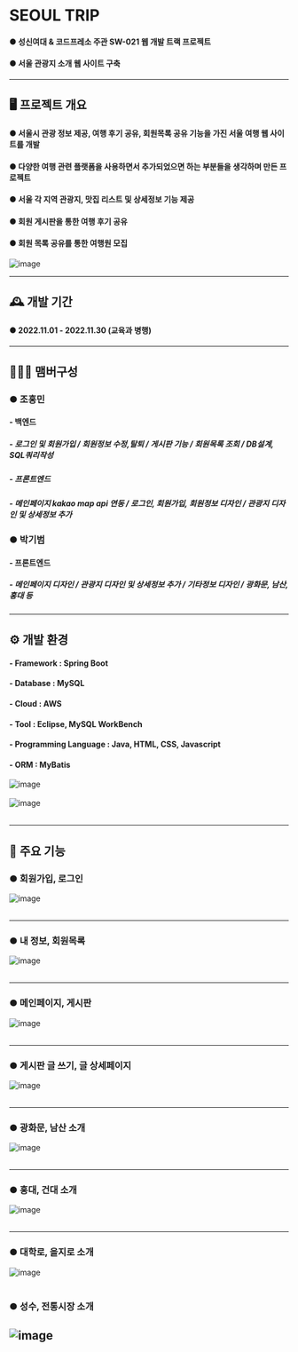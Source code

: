 # SEOUL TRIP
#### ● 성신여대 & 코드프레소 주관 SW-021 웹 개발 트랙 프로젝트<br>
#### ● 서울 관광지 소개 웹 사이트 구축   

---
## 🖥️ 프로젝트 개요
#### ● 서울시 관광 정보 제공, 여행 후기 공유, 회원목록 공유 기능을 가진 서울 여행 웹 사이트를 개발<br>
#### ● 다양한 여행 관련 플랫폼을 사용하면서 추가되었으면 하는 부분들을 생각하며 만든 프로젝트<br>
#### ● 서울 각 지역 관광지, 맛집 리스트 및 상세정보 기능 제공<br>
#### ● 회원 게시판을 통한 여행 후기 공유<br>
#### ● 회원 목록 공유를 통한 여행원 모집<br>
![image](https://github.com/devopingz/seoul-trip/assets/56243414/0ab2427f-2eab-4fb6-b4a7-f4e79cb0b6df)
<br>

---
## 🕰️ 개발 기간
#### ● 2022.11.01 - 2022.11.30 (교육과 병행)

---
## 🧑‍🤝‍🧑 맴버구성
### ● 조홍민
####   - 백엔드
#####    - 로그인 및 회원가입 / 회원정보 수정,탈퇴 / 게시판 기능 / 회원목록 조회 / DB설계, SQL쿼리작성 
#####   - 프론트엔드
#####    - 메인페이지 kakao map api 연동 / 로그인, 회원가입, 회원정보 디자인 / 관광지 디자인 및 상세정보 추가  
### ● 박기범
####   - 프론트엔드
#####    - 메인페이지 디자인 / 관광지 디자인 및 상세정보 추가 / 기타정보 디자인 / 광화문, 남산, 홍대 등
---

## ⚙️ 개발 환경
#### - **Framework** : Spring Boot
#### - **Database** : MySQL
#### - **Cloud** : AWS
#### - **Tool** : Eclipse, MySQL WorkBench
#### - **Programming Language** : Java, HTML, CSS, Javascript
#### - **ORM** : MyBatis
![image](https://user-images.githubusercontent.com/56243414/204865800-bc4413bb-9ac4-45db-970d-a41ff93183c6.png)
</br></br>
![image](https://user-images.githubusercontent.com/56243414/205893486-ed9d5201-d3c4-43b9-b188-476620d7c5c3.png)
</br></br>

---
## 📌 주요 기능
### ● 회원가입, 로그인
![image](https://user-images.githubusercontent.com/56243414/205893538-d4f4727f-dfe6-4e36-b3ea-6d18df858f57.png)
</br></br>

---
### ● 내 정보, 회원목록
![image](https://user-images.githubusercontent.com/56243414/205893156-3f8f4b89-8f2b-419e-8cbe-36083e1354a8.png)
</br></br>

---
### ● 메인페이지, 게시판
![image](https://user-images.githubusercontent.com/56243414/205893184-0d6d50e6-cf8e-443e-beb0-7464234fc042.png)
</br></br>

---
### ● 게시판 글 쓰기, 글 상세페이지
![image](https://user-images.githubusercontent.com/56243414/205893209-4da35376-2f92-402c-8989-98191fa21fd6.png)
</br></br>

---
### ● 광화문, 남산 소개
![image](https://user-images.githubusercontent.com/56243414/205893235-da67108c-85ee-4e98-bed8-33f1d256286c.png)
</br></br>

---
### ● 홍대, 건대 소개
![image](https://user-images.githubusercontent.com/56243414/205893255-714a29ad-a7bf-49ce-b0b3-05627df233ab.png)
</br></br>

---
### ● 대학로, 을지로 소개
![image](https://user-images.githubusercontent.com/56243414/205893278-c1b25aeb-d479-4827-a173-6f41e1da37f5.png)
</br></br>

### ● 성수, 전통시장 소개
![image](https://user-images.githubusercontent.com/56243414/205893305-b8d7e87d-155d-4224-806b-23981748dc14.png)
</br></br>
---
